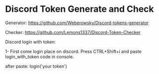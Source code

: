 # Discord Token Generate and Check

Generator:
https://github.com/Weberowsky/Discord-tokens-generator

Checker:
https://github.com/Lemons1337/Discord-Token-Checker

Discord login with token:

1- First come login place on discord. Press CTRL+Shift+i and paste login_with_token code in console.

after paste:
login('your token')


